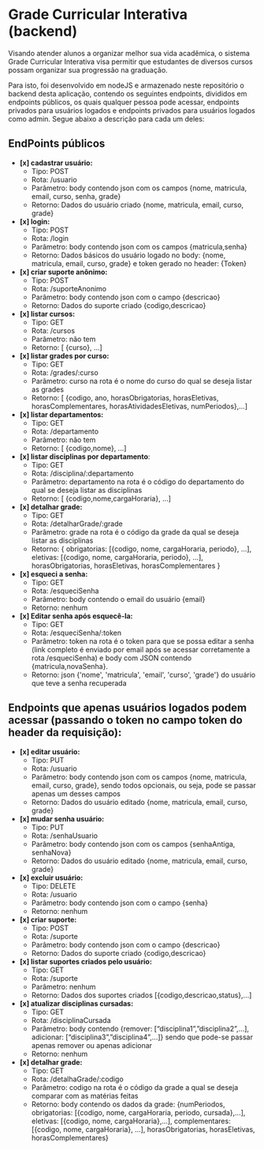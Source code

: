 # Grade Curricular Interativa (backend)

Visando atender alunos a organizar melhor sua vida acadêmica, o sistema Grade Curricular Interativa visa permitir que estudantes de diversos cursos possam organizar sua progressão na graduação.

Para isto, foi desenvolvido em nodeJS e armazenado neste repositório o backend desta aplicação, contendo os seguintes endpoints, divididos em endpoints públicos, os quais qualquer pessoa pode acessar, endpoints privados para usuários logados e endpoints privados para usuários logados como admin. Segue abaixo a descrição para cada um deles:


## EndPoints públicos



*   **[x] cadastrar usuário:**
    *   Tipo: POST
    *   Rota: /usuario
    *   Parâmetro: body contendo json com os campos {nome, matricula, email, curso, senha, grade}
    *   Retorno: Dados do usuário criado {nome, matricula, email, curso, grade}
*   **[x] login:**
    *   Tipo: POST
    *   Rota: /login
    *   Parâmetro: body contendo json com os campos {matricula,senha}
    *   Retorno: Dados básicos do usuário logado no body: {nome, matricula, email, curso, grade} e token gerado no header: {Token}
*   **[x] criar suporte anônimo:**
    *   Tipo: POST
    *   Rota: /suporteAnonimo
    *   Parâmetro: body contendo json com o campo {descricao}
    *   Retorno: Dados do suporte criado {codigo,descricao}
*   **[x] listar cursos:**
    *   Tipo: GET
    *   Rota: /cursos
    *   Parâmetro: não tem
    *   Retorno: [ {curso}, ...]
*   **[x] listar grades por curso:**
    *   Tipo: GET
    *   Rota: /grades/:curso
    *   Parâmetro: curso na rota é o nome do curso do qual se deseja listar as grades
    *   Retorno: [ {codigo, ano, horasObrigatorias, horasEletivas, horasComplementares, horasAtividadesEletivas, numPeriodos},...] 
*   **[x] listar departamentos:**
    *   Tipo: GET
    *   Rota: /departamento
    *   Parâmetro: não tem
    *   Retorno: [ {codigo,nome}, ...]
*   **[x] listar disciplinas por departamento**:
    *   Tipo: GET
    *   Rota: /disciplina/:departamento
    *   Parâmetro: departamento na rota é o código do departamento do qual se deseja listar as disciplinas
    *   Retorno: [ {codigo,nome,cargaHoraria}, ...]
*   **[x] detalhar grade:**
    *   Tipo: GET
    *   Rota: /detalharGrade/:grade
    *   Parâmetro: grade na rota é o código da grade da qual se deseja listar as disciplinas
    *   Retorno: { obrigatorias: [{codigo, nome, cargaHoraria, periodo}, ...], eletivas:  [{codigo, nome, cargaHoraria, periodo}, ...], horasObrigatorias, horasEletivas, horasComplementares }
*   **[x] esqueci a senha:**
    *   Tipo: GET
    *   Rota: /esqueciSenha
    *   Parâmetro: body contendo o email do usuário {email}
    *   Retorno: nenhum
*   **[x] Editar senha após esquecê-la:**
    *   Tipo: GET
    *   Rota: /esqueciSenha/:token
    *   Parâmetro: token na rota é o token para que se possa editar a senha (link completo é enviado por email após se acessar corretamente a rota /esqueciSenha) e body com JSON contendo {matricula,novaSenha}.
    *   Retorno: json {'nome', 'matricula', 'email', 'curso', 'grade'} do usuário que teve a senha recuperada


## Endpoints que apenas usuários logados podem acessar (passando o token no campo token do header da requisição):



*   **[x] editar usuário:**
    *   Tipo: PUT
    *   Rota: /usuario
    *   Parâmetro: body contendo json com os campos {nome, matricula, email, curso, grade}, sendo todos opcionais, ou seja, pode se passar apenas um desses campos 
    *   Retorno: Dados do usuário editado {nome, matricula, email, curso, grade}
*   **[x] mudar senha usuário:**
    *   Tipo: PUT
    *   Rota: /senhaUsuario
    *   Parâmetro: body contendo json com os campos {senhaAntiga, senhaNova}
    *   Retorno:  Dados do usuário editado {nome, matricula, email, curso, grade}
*   **[x] excluir usuário:**
    *   Tipo: DELETE
    *   Rota: /usuario
    *   Parâmetro: body contendo json com o campo {senha}
    *   Retorno: nenhum
*   **[x] criar suporte:**
    *   Tipo: POST
    *   Rota: /suporte
    *   Parâmetro: body contendo json com o campo {descricao}
    *   Retorno: Dados do suporte criado {codigo,descricao}
*   **[x] listar suportes criados pelo usuário:**
    *   Tipo: GET
    *   Rota: /suporte
    *   Parâmetro: nenhum
    *   Retorno: Dados dos suportes criados  [{codigo,descricao,status},...]
*   **[x] atualizar disciplinas cursadas:**
    *   Tipo: GET
    *   Rota: /disciplinaCursada
    *   Parâmetro: body contendo {remover: [“disciplina1”,”disciplina2”,...], adicionar: [“disciplina3”,”disciplina4”,...]} sendo que pode-se passar apenas remover ou apenas adicionar
    *   Retorno: nenhum
*   **[x] detalhar grade:**
    *   Tipo: GET
    *   Rota: /detalhaGrade/:codigo
    *   Parâmetro: codigo na rota é o código da grade a qual se deseja comparar com as matérias feitas
    *   Retorno: body contendo os dados da grade: {numPeriodos, obrigatorias: [{codigo, nome, cargaHoraria, periodo, cursada},...], eletivas: [{codigo, nome, cargaHoraria},...], complementares: [{codigo, nome, cargaHoraria}, ...], horasObrigatorias, horasEletivas, horasComplementares}